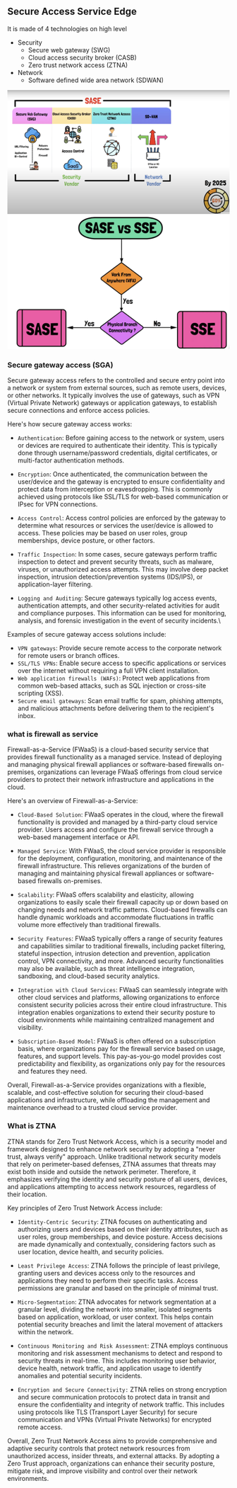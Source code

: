 ## Secure Access Service Edge
It is made of 4 technologies on high level
- Security
    - Secure web gateway (SWG)
    - Cloud access security broker (CASB)
    - Zero trust network access (ZTNA)
- Network
    - Software defined wide area network (SDWAN)

![](image/SASE_arch.png)
![](image/SASEvsSSE.png)

### Secure gateway access (SGA)

Secure gateway access refers to the controlled and secure entry point into a network or system from external sources, such as remote users, devices, or other networks. It typically involves the use of gateways, such as VPN (Virtual Private Network) gateways or application gateways, to establish secure connections and enforce access policies.

Here's how secure gateway access works:

- `Authentication`: Before gaining access to the network or system, users or devices are required to authenticate their identity. This is typically done through username/password credentials, digital certificates, or multi-factor authentication methods.

- `Encryption`: Once authenticated, the communication between the user/device and the gateway is encrypted to ensure confidentiality and protect data from interception or eavesdropping. This is commonly achieved using protocols like SSL/TLS for web-based communication or IPsec for VPN connections.

- `Access Control`: Access control policies are enforced by the gateway to determine what resources or services the user/device is allowed to access. These policies may be based on user roles, group memberships, device posture, or other factors.

- `Traffic Inspection`: In some cases, secure gateways perform traffic inspection to detect and prevent security threats, such as malware, viruses, or unauthorized access attempts. This may involve deep packet inspection, intrusion detection/prevention systems (IDS/IPS), or application-layer filtering.

- `Logging and Auditing`: Secure gateways typically log access events, authentication attempts, and other security-related activities for audit and compliance purposes. This information can be used for monitoring, analysis, and forensic investigation in the event of security incidents.\

Examples of secure gateway access solutions include:

- `VPN gateways`: Provide secure remote access to the corporate network for remote users or branch offices.
- `SSL/TLS VPNs`: Enable secure access to specific applications or services over the internet without requiring a full VPN client installation.
- `Web application firewalls (WAFs)`: Protect web applications from common web-based attacks, such as SQL injection or cross-site scripting (XSS).
- `Secure email gateways`: Scan email traffic for spam, phishing attempts, and malicious attachments before delivering them to the recipient's inbox.


### what is firewall as service
Firewall-as-a-Service (FWaaS) is a cloud-based security service that provides firewall functionality as a managed service. Instead of deploying and managing physical firewall appliances or software-based firewalls on-premises, organizations can leverage FWaaS offerings from cloud service providers to protect their network infrastructure and applications in the cloud.

Here's an overview of Firewall-as-a-Service:

- `Cloud-Based Solution`: FWaaS operates in the cloud, where the firewall functionality is provided and managed by a third-party cloud service provider. Users access and configure the firewall service through a web-based management interface or API.

- `Managed Service`: With FWaaS, the cloud service provider is responsible for the deployment, configuration, monitoring, and maintenance of the firewall infrastructure. This relieves organizations of the burden of managing and maintaining physical firewall appliances or software-based firewalls on-premises.

- `Scalability`: FWaaS offers scalability and elasticity, allowing organizations to easily scale their firewall capacity up or down based on changing needs and network traffic patterns. Cloud-based firewalls can handle dynamic workloads and accommodate fluctuations in traffic volume more effectively than traditional firewalls.

- `Security Features`: FWaaS typically offers a range of security features and capabilities similar to traditional firewalls, including packet filtering, stateful inspection, intrusion detection and prevention, application control, VPN connectivity, and more. Advanced security functionalities may also be available, such as threat intelligence integration, sandboxing, and cloud-based security analytics.

- `Integration with Cloud Services`: FWaaS can seamlessly integrate with other cloud services and platforms, allowing organizations to enforce consistent security policies across their entire cloud infrastructure. This integration enables organizations to extend their security posture to cloud environments while maintaining centralized management and visibility.

- `Subscription-Based Model`: FWaaS is often offered on a subscription basis, where organizations pay for the firewall service based on usage, features, and support levels. This pay-as-you-go model provides cost predictability and flexibility, as organizations only pay for the resources and features they need.

Overall, Firewall-as-a-Service provides organizations with a flexible, scalable, and cost-effective solution for securing their cloud-based applications and infrastructure, while offloading the management and maintenance overhead to a trusted cloud service provider.


### What is ZTNA

ZTNA stands for Zero Trust Network Access, which is a security model and framework designed to enhance network security by adopting a "never trust, always verify" approach. Unlike traditional network security models that rely on perimeter-based defenses, ZTNA assumes that threats may exist both inside and outside the network perimeter. Therefore, it emphasizes verifying the identity and security posture of all users, devices, and applications attempting to access network resources, regardless of their location.

Key principles of Zero Trust Network Access include:

- `Identity-Centric Security`: ZTNA focuses on authenticating and authorizing users and devices based on their identity attributes, such as user roles, group memberships, and device posture. Access decisions are made dynamically and contextually, considering factors such as user location, device health, and security policies.

- `Least Privilege Access`: ZTNA follows the principle of least privilege, granting users and devices access only to the resources and applications they need to perform their specific tasks. Access permissions are granular and based on the principle of minimal trust.

- `Micro-Segmentation`: ZTNA advocates for network segmentation at a granular level, dividing the network into smaller, isolated segments based on application, workload, or user context. This helps contain potential security breaches and limit the lateral movement of attackers within the network.

- `Continuous Monitoring and Risk Assessment`: ZTNA employs continuous monitoring and risk assessment mechanisms to detect and respond to security threats in real-time. This includes monitoring user behavior, device health, network traffic, and application usage to identify anomalies and potential security incidents.

- `Encryption and Secure Connectivity:` ZTNA relies on strong encryption and secure communication protocols to protect data in transit and ensure the confidentiality and integrity of network traffic. This includes using protocols like TLS (Transport Layer Security) for secure communication and VPNs (Virtual Private Networks) for encrypted remote access.

Overall, Zero Trust Network Access aims to provide comprehensive and adaptive security controls that protect network resources from unauthorized access, insider threats, and external attacks. By adopting a Zero Trust approach, organizations can enhance their security posture, mitigate risk, and improve visibility and control over their network environments.